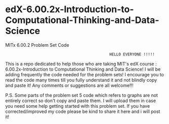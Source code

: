edX-6.00.2x-Introduction-to-Computational-Thinking-and-Data-Science
===================================================================

MITx 6.00.2 Problem Set Code

                                                  HELLO EVERYONE !!!!!
                                                  
This is a repo dedicated to help those who are taking MIT's edX course : 6.00.2x-Introduction to Computational Thinking and Data Science! I will be adding frequently the code needed for the problem sets! I encourage you to read the code many times till you fully understand it and not blindly copy and paste it! Any comments or suggestions are all welcome!!!

P.S. Some parts of the problem set 5 code which refers to graphs are not entirely correct so don't copy and paste them. I will upload them in case you need some help getting started with this problem set.  If you have corrected/improved my code please be kind to share it here and i will post it!
